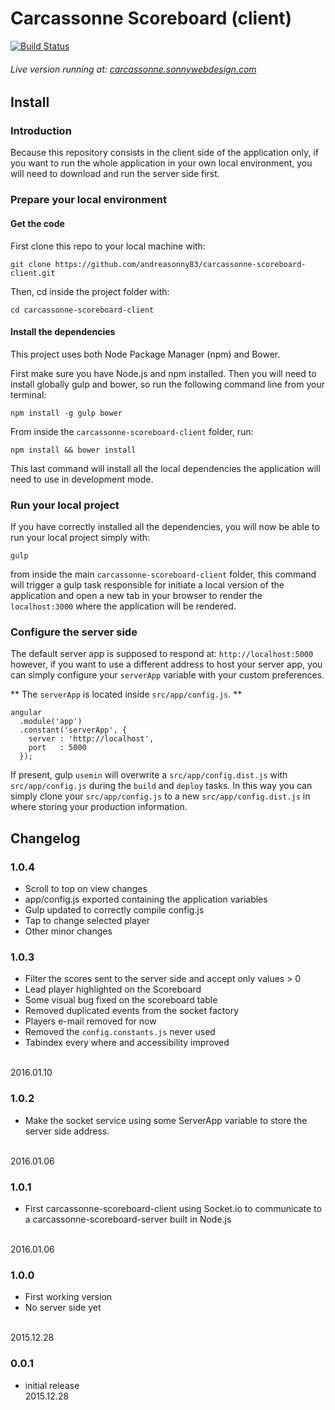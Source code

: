 # Carcassonne Scoreboard (client)
[![Build Status](https://travis-ci.org/andreasonny83/carcassonne-scoreboard-client.svg?branch=master)](https://travis-ci.org/andreasonny83/carcassonne-scoreboard-client)

###### Live version running at: [carcassonne.sonnywebdesign.com](http://carcassonne.sonnywebdesign.com)

## Install

### Introduction

Because this repository consists in the client side of the application only, if you want to run the whole application in your own local environment, you will need to download and run the server side first.

### Prepare your local environment
#### Get the code

First clone this repo to your local machine with:

    git clone https://github.com/andreasonny83/carcassonne-scoreboard-client.git

Then, cd inside the project folder with:

    cd carcassonne-scoreboard-client

#### Install the dependencies
This project uses both Node Package Manager (npm) and Bower.

First make sure you have Node.js and npm installed. Then you will need to install globally gulp and bower, so run the following command line from your terminal:

    npm install -g gulp bower

From inside the `carcassonne-scoreboard-client` folder, run:

    npm install && bower install

This last command will install all the local dependencies the application will need to use in development mode.


### Run your local project

If you have correctly installed all the dependencies, you will now be able to run your local project simply with:

    gulp

from inside the main `carcassonne-scoreboard-client` folder,
this command will trigger a gulp task responsible for initiate a local version of the application and open a new tab in your browser to render the `localhost:3000` where the application will be rendered.

### Configure the server side

The default server app is supposed to respond at: `http://localhost:5000` however, if you want to use a different address to host your server app, you can simply configure your `serverApp` variable with your custom preferences.

** The `serverApp` is located inside `src/app/config.js`. **

    angular
      .module('app')
      .constant('serverApp', {
        server : 'http://localhost',
        port   : 5000
      });

If present, gulp `usemin` will overwrite a `src/app/config.dist.js` with `src/app/config.js` during the `build` and `deploy` tasks.
In this way you can simply clone your `src/app/config.js` to a new `src/app/config.dist.js` in where storing your production information.

## Changelog

### 1.0.4
- Scroll to top on view changes
- app/config.js exported containing the application variables
- Gulp updated to correctly compile config.js
- Tap to change selected player
- Other minor changes

### 1.0.3
- Filter the scores sent to the server side and accept only values > 0
- Lead player highlighted on the Scoreboard
- Some visual bug fixed on the scoreboard table
- Removed duplicated events from the socket factory
- Players e-mail removed for now
- Removed the `config.constants.js` never used
- Tabindex every where and accessibility improved
<br>
2016.01.10

### 1.0.2
- Make the socket service using some ServerApp variable to store the server side address.
<br>
2016.01.06

### 1.0.1
- First carcassonne-scoreboard-client using Socket.io to communicate to a carcassonne-scoreboard-server built in Node.js
<br>
2016.01.06

### 1.0.0
- First working version
- No server side yet
<br>
2015.12.28

### 0.0.1
- initial release<br>
2015.12.28
